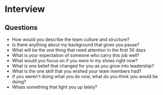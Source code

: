# Interview 

## Questions
- How would you describe the team culture and structure?
- Is there anything about my background that gives you pause?
- What will be the one thing that need attention in the first 30 days
- What is your expectation of someone who carry this job well?
- What would you focus on if you were in my shoes right now?
- What is one belief that changed for you as you grow into leadership?
- What is the one skill that you wished your team members had?
- If you weren't doing what you do now, what do you think you would be doing?
- Whats something that light you up lately?